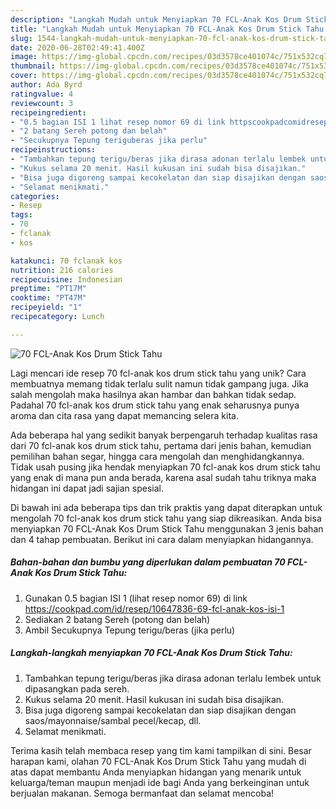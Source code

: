 ```yaml
---
description: "Langkah Mudah untuk Menyiapkan 70 FCL-Anak Kos Drum Stick Tahu yang Lezat"
title: "Langkah Mudah untuk Menyiapkan 70 FCL-Anak Kos Drum Stick Tahu yang Lezat"
slug: 1544-langkah-mudah-untuk-menyiapkan-70-fcl-anak-kos-drum-stick-tahu-yang-lezat
date: 2020-06-28T02:49:41.400Z
image: https://img-global.cpcdn.com/recipes/03d3578ce401074c/751x532cq70/70-fcl-anak-kos-drum-stick-tahu-foto-resep-utama.jpg
thumbnail: https://img-global.cpcdn.com/recipes/03d3578ce401074c/751x532cq70/70-fcl-anak-kos-drum-stick-tahu-foto-resep-utama.jpg
cover: https://img-global.cpcdn.com/recipes/03d3578ce401074c/751x532cq70/70-fcl-anak-kos-drum-stick-tahu-foto-resep-utama.jpg
author: Ada Byrd
ratingvalue: 4
reviewcount: 3
recipeingredient:
- "0.5 bagian ISI 1 lihat resep nomor 69 di link httpscookpadcomidresep1064783669fclanakkosisi1"
- "2 batang Sereh potong dan belah"
- "Secukupnya Tepung teriguberas jika perlu"
recipeinstructions:
- "Tambahkan tepung terigu/beras jika dirasa adonan terlalu lembek untuk dipasangkan pada sereh."
- "Kukus selama 20 menit. Hasil kukusan ini sudah bisa disajikan."
- "Bisa juga digoreng sampai kecokelatan dan siap disajikan dengan saos/mayonnaise/sambal pecel/kecap, dll."
- "Selamat menikmati."
categories:
- Resep
tags:
- 70
- fclanak
- kos

katakunci: 70 fclanak kos 
nutrition: 216 calories
recipecuisine: Indonesian
preptime: "PT17M"
cooktime: "PT47M"
recipeyield: "1"
recipecategory: Lunch

---
```



![70 FCL-Anak Kos Drum Stick Tahu](https://img-global.cpcdn.com/recipes/03d3578ce401074c/751x532cq70/70-fcl-anak-kos-drum-stick-tahu-foto-resep-utama.jpg)

Lagi mencari ide resep 70 fcl-anak kos drum stick tahu yang unik? Cara membuatnya memang tidak terlalu sulit namun tidak gampang juga. Jika salah mengolah maka hasilnya akan hambar dan bahkan tidak sedap. Padahal 70 fcl-anak kos drum stick tahu yang enak seharusnya punya aroma dan cita rasa yang dapat memancing selera kita.

Ada beberapa hal yang sedikit banyak berpengaruh terhadap kualitas rasa dari 70 fcl-anak kos drum stick tahu, pertama dari jenis bahan, kemudian pemilihan bahan segar, hingga cara mengolah dan menghidangkannya. Tidak usah pusing jika hendak menyiapkan 70 fcl-anak kos drum stick tahu yang enak di mana pun anda berada, karena asal sudah tahu triknya maka hidangan ini dapat jadi sajian spesial.




Di bawah ini ada beberapa tips dan trik praktis yang dapat diterapkan untuk mengolah 70 fcl-anak kos drum stick tahu yang siap dikreasikan. Anda bisa menyiapkan 70 FCL-Anak Kos Drum Stick Tahu menggunakan 3 jenis bahan dan 4 tahap pembuatan. Berikut ini cara dalam menyiapkan hidangannya.

<!--inarticleads1-->

##### Bahan-bahan dan bumbu yang diperlukan dalam pembuatan 70 FCL-Anak Kos Drum Stick Tahu:

1. Gunakan 0.5 bagian ISI 1 (lihat resep nomor 69) di link https://cookpad.com/id/resep/10647836-69-fcl-anak-kos-isi-1
1. Sediakan 2 batang Sereh (potong dan belah)
1. Ambil Secukupnya Tepung terigu/beras (jika perlu)




<!--inarticleads2-->

##### Langkah-langkah menyiapkan 70 FCL-Anak Kos Drum Stick Tahu:

1. Tambahkan tepung terigu/beras jika dirasa adonan terlalu lembek untuk dipasangkan pada sereh.
1. Kukus selama 20 menit. Hasil kukusan ini sudah bisa disajikan.
1. Bisa juga digoreng sampai kecokelatan dan siap disajikan dengan saos/mayonnaise/sambal pecel/kecap, dll.
1. Selamat menikmati.




Terima kasih telah membaca resep yang tim kami tampilkan di sini. Besar harapan kami, olahan 70 FCL-Anak Kos Drum Stick Tahu yang mudah di atas dapat membantu Anda menyiapkan hidangan yang menarik untuk keluarga/teman maupun menjadi ide bagi Anda yang berkeinginan untuk berjualan makanan. Semoga bermanfaat dan selamat mencoba!
